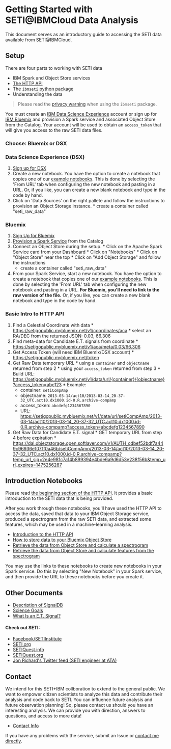 # Getting Started with SETI@IBMCloud Data Analysis

This document serves as an introductory guide to accessing the SETI data available from <span>SETI</span>@IBMCloud. 

## Setup

There are four parts to working with SETI data

  * IBM Spark and Object Store services
  * [The HTTP API](setigopublic.md)
  * The [`ibmseti` python package](https://github.com/ibm-cds-labs/ibmseti)
  * Understanding the data

> Please read the [privacy warning](https://github.com/ibm-cds-labs/ibmseti#privacy-warning) when using the `ibmseti` package. 

You must create an [IBM Data Science Experience](http://datascience.ibm.com/) account or sign up for [IBM Bluemix](http://www.ibm.com/cloud-computing/bluemix/) and provision a Spark service and associated Object Store from the Catalog. 
Your account will be used to obtain an `access_token` that will give you access to the raw SETI data files.

### Choose: Bluemix or DSX

### Data Science Experience (DSX)

  1. [Sign up for DSX](http://datascience.ibm.com/)
  2. Create a new notebook. You have the option to create a notebook that copies one of our [example notebooks](notebooks). This is done by selecting the 'From URL' tab when configuring the new notebook and pasting in a URL. Or, if you like, you can create a new blank notebook and type in the code by hand. 
  3. Click on 'Data Sources' on the right pallete and follow the instructions to provision an Object Storage instance.
    * create a container called "seti_raw_data"


### Bluemix

  1. [Sign Up for Bluemix](https://console.ng.bluemix.net/registration/?Target=https%3A%2F%2Fconsole.ng.bluemix.net%2Flogin%3Fstate%3D%2Fhome%2Fonboard)
  2. [Provision a Spark Service](https://console.ng.bluemix.net/catalog/services/apache-spark/) from the Catalog
  3. Connect an Object Store during the setup.
    * Click on the Apache Spark Service card from your Dashboard
    * Click on "Notebooks"
    * Click on "Object Store" near the top
    * Click on "Add Object Storage" and follow the instructions
        * create a container called "seti_raw_data"
  4. From your Spark Service, start a new notebook. You have the option to create a notebook that copies one of our [example notebooks](notebooks). This is done by selecting the 'From URL' tab when configuring the new notebook and pasting in a URL. **For Bluemix, you'll need to link to the raw version of the file.** Or, if you like, you can create a new blank notebook and type in the code by hand. 


### Basic Intro to HTTP API

  1. Find a Celestial Coordinate with data
    * https://setigopublic.mybluemix.net/v1/coordinates/aca
    * select an RA/DEC from the returned JSON: 0.03, 66.306  
  2. Find meta-data for Candidate E.T. signals from coordinate
    * https://setigopublic.mybluemix.net/v1/aca/meta/0.03/66.306
  3. Get Access Token (will need IBM Bluemix/DSX account)
    * https://setigopublic.mybluemix.net/token
  4. Get Raw Data temporary URL 
    * using a `container` and `objectname` returned from step 2
    * using your `access_token` returned from step 3
    * Build URL: https://setigopublic.mybluemix.net/v1/data/url/{container}/{objectname}?access_token=abc123
    * Example: 
      * container: `setiCompAmp`
      * objectname: `2013-03-14/act10/2013-03-14_20-37-32_UTC.act10.dx1000.id-0.R.archive-compamp`
      * access_token: `abcdefg1234567890`
      * URL: https://setigopublic.mybluemix.net/v1/data/url/setiCompAmp/2013-03-14/act10/2013-03-14_20-37-32_UTC.act10.dx1000.id-0.R.archive-compamp?access_token=abcdefg1234567890
  5. Get Raw Data for Candidate E.T. signal
    * GET temporary URL from step 4 before expiration
    * https://dal.objectstorage.open.softlayer.com/v1/AUTH_cdbef52bdf7a449c96936e1071f0a46b/setiCompAmp/2013-03-14/act10/2013-03-14_20-37-32_UTC.act10.dx1000.id-0.R.archive-compamp?temp_url_sig=2e4e981c7a14b899394e4bde6a9d6d53e238f56b&temp_url_expires=1475256287

## Introduction Notebooks

Please read [the beginning section of the HTTP API](setigopublic.md). It provides a 
basic introduction to the SETI data that is being provided. 

After you work through these notebooks, you'll have used the HTTP API
to access the data, saved that data to your IBM Object Storage service, produced a spectrogram
from the raw SETI data, and extracted some features, which may be used in a machine-learning analysis.

  * [Introduction to the HTTP API](notebooks/ibmseti_intro_to_http_api.ipynb) 
  * [How to store data to your Bluemix Object Store](notebooks/ibmseti_get_data_tutorial.ipynb)
  * [Retrieve the data from Object Store and calculate a spectrogram](notebooks/ibmseti_my_first_spectrogram.ipynb)
  * [Retrieve the data from Object Store and calculate features from the spectrogram](notebooks/ibmseti_intro_features.ipynb)


You may use the links to these notebooks to create new notebooks in your Spark service. 
Do this by selecting "New Notebook" in your Spark service, and then provide the URL to 
these notebooks before you create it. 

## Other Documents

  * [Description of SignalDB](signaldb.md)
  * [Science Goals](science_goals.md)
  * [What Is an E.T. Signal?](what_is_an_et_signal.md)


#### Check out SETI:

  * [Facebook/SETIInstitute](https://www.facebook.com/SETIInstitute)
  * [SETI.org](http://www.seti.org/)
  * [SETIQuest.info](http://setiquest.info/)
  * [SETIQuest.org](http://setiquest.org/)
  * [Jon Richard's Twitter feed (SETI engineer at ATA)](https://twitter.com/jrseti)

## Contact

We intend for this SETI+IBM collboration to extend to the general public. We want to empower citizen 
scientists to analyze this data and contribute their analysis and code back to SETI. You can influence
future analysis and future observation planning! So, please contact us should you have an interesting
analysis. We can provide you with direction, answers to questions, and access to more data! 

  * [Contact Info](contact_us.md)

If you have any problems with the service, submit an Issue or [contact me directly](https://github.com/gadamc).



